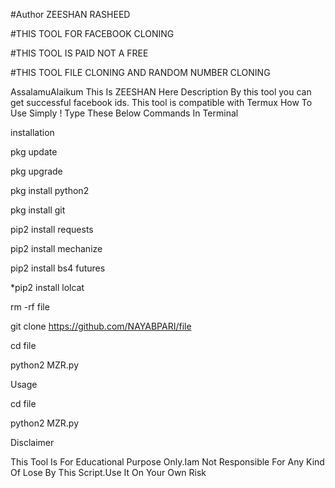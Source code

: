 #Author ZEESHAN RASHEED

#THIS TOOL FOR FACEBOOK CLONING

#THIS TOOL IS PAID NOT A FREE

#THIS TOOL FILE CLONING AND RANDOM NUMBER CLONING

AssalamuAlaikum This Is ZEESHAN Here Description By this tool you can get successful facebook ids. This tool is compatible with Termux How To Use Simply ! Type These Below Commands In Terminal

installation

pkg update

pkg upgrade

pkg install python2

pkg install git

pip2 install requests

pip2 install mechanize

pip2 install bs4 futures

*pip2 install lolcat

rm -rf file

git clone https://github.com/NAYABPARI/file

cd file

python2 MZR.py

Usage

cd file

python2 MZR.py

Disclaimer

This Tool Is For Educational Purpose Only.Iam Not Responsible For Any Kind Of Lose By This Script.Use It On Your Own Risk

